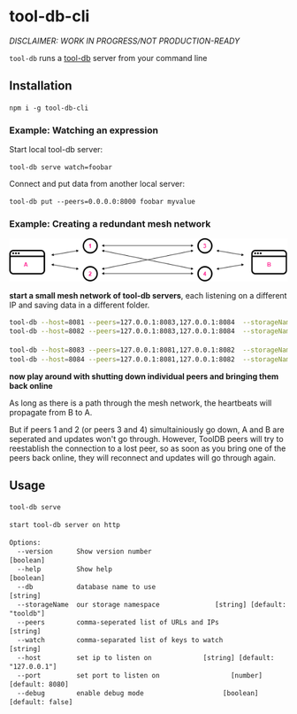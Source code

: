 # tool-db-cli

*DISCLAIMER: WORK IN PROGRESS/NOT PRODUCTION-READY*

`tool-db` runs a [tool-db](https://github.com/Manwe-777/tool-db) server from your command line

## Installation

`npm i -g tool-db-cli`

### Example: Watching an expression

Start local tool-db server:

`tool-db serve watch=foobar`

Connect and put data from another local server:

`tool-db put --peers=0.0.0.0:8000 foobar myvalue`

### Example: Creating a redundant mesh network

![Connecting two browsers, A and B, over a mesh of tool-db peers, 1 through 4](./docs/mesh-network.png)

**start a small mesh network of tool-db servers**, each listening on a different IP and saving data in a different folder.

```sh
tool-db --host=8081 --peers=127.0.0.1:8083,127.0.0.1:8084  --storageName=data1 # 1
tool-db --host=8082 --peers=127.0.0.1:8083,127.0.0.1:8084  --storageName=data2 # 2

tool-db --host=8083 --peers=127.0.0.1:8081,127.0.0.1:8082  --storageName=data3 # 3
tool-db --host=8084 --peers=127.0.0.1:8081,127.0.0.1:8082  --storageName=data4 # 4
```

**now play around with shutting down individual peers and bringing them back online**

As long as there is a path through the mesh network, the heartbeats will propagate from B to A. 

But if peers 1 and 2 (or peers 3 and 4) simultainiously go down, A and B are seperated 
and updates won't go through. However, ToolDB peers will try to reestablish the connection 
to a lost peer, so as soon as you bring one of the peers back online, they will reconnect 
and updates will go through again. 

## Usage

```
tool-db serve

start tool-db server on http

Options:
  --version      Show version number                                   [boolean]
  --help         Show help                                             [boolean]
  --db           database name to use                                   [string]
  --storageName  our storage namespace              [string] [default: "tooldb"]
  --peers        comma-seperated list of URLs and IPs                   [string]
  --watch        comma-separated list of keys to watch                  [string]
  --host         set ip to listen on             [string] [default: "127.0.0.1"]
  --port         set port to listen on                  [number] [default: 8080]
  --debug        enable debug mode                    [boolean] [default: false]
```
